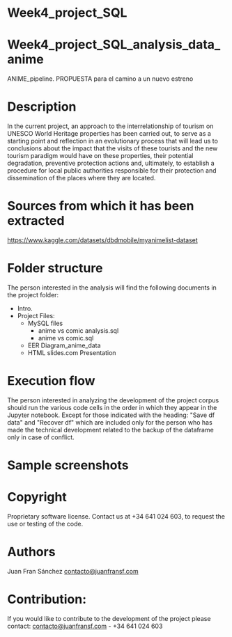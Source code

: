 # Week4_project_SQL
# Week4_project_SQL_analysis_data_anime
ANIME_pipeline. PROPUESTA para el camino a un nuevo estreno

# Description
In the current project, an approach to the interrelationship of tourism on UNESCO World Heritage properties has been carried out, to serve as a starting point and reflection in an evolutionary process that will lead us to conclusions about the impact that the visits of these tourists and the new tourism paradigm would have on these properties, their potential degradation, preventive protection actions and, ultimately, to establish a procedure for local public authorities responsible for their protection and dissemination of the places where they are located.

# Sources from which it has been extracted

https://www.kaggle.com/datasets/dbdmobile/myanimelist-dataset

# Folder structure

The person interested in the analysis will find the following documents in the project folder:

- Intro.
- Project Files:
  - MySQL files
    - anime vs comic analysis.sql
    - anime vs comic.sql
  - EER Diagram_anime_data
  - HTML slides.com Presentation
    
# Execution flow

The person interested in analyzing the development of the project corpus should run the various code cells in the order in which they appear in the Jupyter notebook.
Except for those indicated with the heading: "Save df data" and "Recover df" which are included only for the person who has made the technical development related to the backup of the dataframe only in case of conflict.

# Sample screenshots



# Copyright

Proprietary software license. Contact us at +34 641 024 603, to request the use or testing of the code.

# Authors

Juan Fran Sánchez contacto@juanfransf.com

# Contribution: 

If you would like to contribute to the development of the project please contact: 
contacto@juanfransf.com - +34 641 024 603
